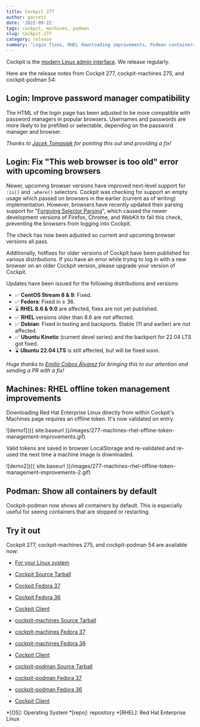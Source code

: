 ```yaml
---
title: Cockpit 277
author: garrett
date: '2022-09-22'
tags: cockpit, machines, podman
slug: cockpit-277
category: release
summary: 'Login fixes, RHEL downloading improvements, Podman containers visible by default'
---
```


Cockpit is the [modern Linux admin interface](https://cockpit-project.org/).
We release regularly.

Here are the release notes from Cockpit 277, cockpit-machines 275, and cockpit-podman 54:


## Login: Improve password manager compatibility

The HTML of the login page has been adjusted to be more compatible with password managers in popular browsers. Usernames and passwords are more likely to be prefilled or selectable, depending on the password manager and browser.

_Thanks to [Jacek Tomasiak](https://github.com/skazi0) for pointing this out and providing a fix!_

## Login: Fix "This web browser is too old" error with upcoming browsers

Newer, upcoming browser versions have improved next-level support for `:is()` and `:where()` selectors. Cockpit was checking for support an empty usage which passed on browsers in the earlier (current as of writing) implementation. However, browsers have recently updated their parsing support for "[Forgiving Selector Parsing](https://developer.mozilla.org/en-US/docs/Web/CSS/:is#forgiving_selector_parsing)", which caused the newer development versions of Firefox, Chrome, and WebKit to fail this check, preventing the browsers from logging into Cockpit.

The check has now been adjusted so current and upcoming browser versions all pass.

Additionally, hotfixes for older versions of Cockpit have been published for various distributions. If you have an error while trying to log in with a new browser on an older Cockpit version, please upgrade your version of Cockpit.

Updates have been issued for the following distributions and versions:

  - ✅ **CentOS Stream 8 & 9**: Fixed.
  - ✅ **Fedora**: Fixed in ≥ 36.
  - ⌛ **RHEL 8.6 & 9.0** are affected, fixes are not yet published.
  - ✅ **RHEL** versions older than 8.6 are *not* affected.
  - ✅ **Debian**: Fixed in testing and backports. Stable (11 and earlier)  are *not* affected.
  - ✅ **Ubuntu Kinetic** (current devel series) and the backport for 22.04 LTS got fixed. 
  - ⌛ **Ubuntu 22.04 LTS** is still affected, but will be fixed soon.

_Huge thanks to [Emilio Cobos Álvarez](https://github.com/emilio) for bringing this to our attention and sending a PR with a fix!_

## Machines: RHEL offline token management improvements

Downloading Red Hat Enterprise Linux directly from within Cockpit's Machines page requires an offline token. It's now validated on entry.

![demo1]({{ site.baseurl }}/images/277-machines-rhel-offline-token-management-improvements.gif)

Valid tokens are saved in browser LocalStorage and re-validated and re-used the next time a machine image is downloaded.

![demo2]({{ site.baseurl }}/images/277-machines-rhel-offline-token-management-improvements-2.gif)

## Podman: Show all containers by default

Cockpit-podman now shows all containers by default. This is especially useful for seeing containers that are stopped or restarting.


## Try it out

Cockpit 277, cockpit-machines 275, and cockpit-podman 54 are available now:

* [For your Linux system](https://cockpit-project.org/running.html)

* [Cockpit Source Tarball](https://github.com/cockpit-project/cockpit/releases/tag/277)
* [Cockpit Fedora 37](https://bodhi.fedoraproject.org/updates/FEDORA-2022-c0ec7a8253)
* [Cockpit Fedora 36](https://bodhi.fedoraproject.org/updates/FEDORA-2022-a80ce9a9a5)
* [Cockpit Client](https://flathub.org/apps/details/org.cockpit_project.CockpitClient)
* [cockpit-machines Source Tarball](https://github.com/cockpit-project/cockpit-machines/releases/tag/275)
* [cockpit-machines Fedora 37](https://bodhi.fedoraproject.org/updates/FEDORA-2022-910c7c7686)
* [cockpit-machines Fedora 36](https://bodhi.fedoraproject.org/updates/FEDORA-2022-1ed4f71302)
* [Cockpit Client](https://flathub.org/apps/details/org.cockpit_project.CockpitClient)
* [cockpit-podman Source Tarball](https://github.com/cockpit-project/cockpit-podman/releases/tag/54)
* [cockpit-podman Fedora 37](https://bodhi.fedoraproject.org/updates/FEDORA-2022-7b2348ff9f)
* [cockpit-podman Fedora 36](https://bodhi.fedoraproject.org/updates/FEDORA-2022-156cda8c46)
* [Cockpit Client](https://flathub.org/apps/details/org.cockpit_project.CockpitClient)

*[OS]: Operating System
*[repo]: repository
*[RHEL]: Red Hat Enterprise Linux